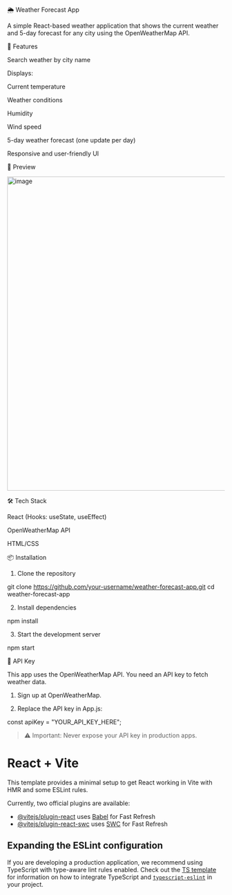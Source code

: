 🌦 Weather Forecast App

A simple React-based weather application that shows the current weather and 5-day forecast for any city using the OpenWeatherMap API.

🚀 Features

Search weather by city name

Displays:

Current temperature

Weather conditions

Humidity

Wind speed


5-day weather forecast (one update per day)

Responsive and user-friendly UI


📸 Preview

<img width="871" height="727" alt="image" src="https://github.com/user-attachments/assets/0f97966a-d473-4193-8331-9d36b1267833" />


🛠 Tech Stack

React (Hooks: useState, useEffect)

OpenWeatherMap API

HTML/CSS


📦 Installation

1. Clone the repository

git clone https://github.com/your-username/weather-forecast-app.git
cd weather-forecast-app


2. Install dependencies

npm install


3. Start the development server

npm start



🔐 API Key

This app uses the OpenWeatherMap API. You need an API key to fetch weather data.

1. Sign up at OpenWeatherMap.


2. Replace the API key in App.js:

const apiKey = "YOUR_API_KEY_HERE";

> ⚠ Important: Never expose your API key in production apps.


# React + Vite

This template provides a minimal setup to get React working in Vite with HMR and some ESLint rules.

Currently, two official plugins are available:

- [@vitejs/plugin-react](https://github.com/vitejs/vite-plugin-react/blob/main/packages/plugin-react) uses [Babel](https://babeljs.io/) for Fast Refresh
- [@vitejs/plugin-react-swc](https://github.com/vitejs/vite-plugin-react/blob/main/packages/plugin-react-swc) uses [SWC](https://swc.rs/) for Fast Refresh

## Expanding the ESLint configuration

If you are developing a production application, we recommend using TypeScript with type-aware lint rules enabled. Check out the [TS template](https://github.com/vitejs/vite/tree/main/packages/create-vite/template-react-ts) for information on how to integrate TypeScript and [`typescript-eslint`](https://typescript-eslint.io) in your project.
